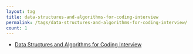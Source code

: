 ```yaml
---
layout: tag
title: data-structures-and-algorithms-for-coding-interview
permalink: /tags/data-structures-and-algorithms-for-coding-interview/
count: 1
---
```


- [Data Structures and Algorithms for Coding Interview](https://samirpaulb.github.io/blog-jekyll/posts/data-structures-and-algorithms-for-coding-interview/)
